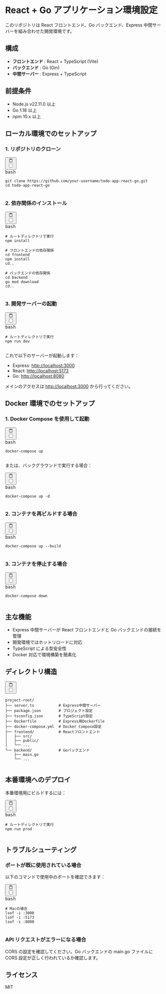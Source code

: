 # React + Go アプリケーション環境設定

このリポジトリは React フロントエンド、Go バックエンド、Express 中間サーバーを組み合わせた開発環境です。

## 構成

- **フロントエンド** : React + TypeScript (Vite)
- **バックエンド** : Go (Gin)
- **中間サーバー** : Express + TypeScript

## 前提条件

- Node.js v22.11.0 以上
- Go 1.18 以上
- npm 10.x 以上

## ローカル環境でのセットアップ

### 1. リポジトリのクローン

<pre><div class="relative group/copy rounded-lg"><div class="sticky opacity-0 group-hover/copy:opacity-100 top-2 py-2 h-12 w-0 float-right"><div class="absolute right-0 h-8 px-2 items-center inline-flex"><button class="inline-flex
  items-center
  justify-center
  relative
  shrink-0
  can-focus
  select-none
  disabled:pointer-events-none
  disabled:opacity-50
  disabled:shadow-none
  disabled:drop-shadow-none text-text-300
          border-transparent
          transition
          font-styrene
          duration-300
          ease-[cubic-bezier(0.165,0.85,0.45,1)]
          hover:bg-bg-400
          aria-pressed:bg-bg-400
          aria-checked:bg-bg-400
          aria-expanded:bg-bg-300
          hover:text-text-100
          aria-pressed:text-text-100
          aria-checked:text-text-100
          aria-expanded:text-text-100 h-8 w-8 rounded-md active:scale-95 backdrop-blur-md" type="button" aria-label="クリップボードにコピー" data-state="closed"><div class="relative *:transition"><svg xmlns="http://www.w3.org/2000/svg" width="14" height="14" fill="currentColor" viewBox="0 0 256 256" class="scale-100"><path d="M200,32H163.74a47.92,47.92,0,0,0-71.48,0H56A16,16,0,0,0,40,48V216a16,16,0,0,0,16,16H200a16,16,0,0,0,16-16V48A16,16,0,0,0,200,32Zm-72,0a32,32,0,0,1,32,32H96A32,32,0,0,1,128,32Zm72,184H56V48H82.75A47.93,47.93,0,0,0,80,64v8a8,8,0,0,0,8,8h80a8,8,0,0,0,8-8V64a47.93,47.93,0,0,0-2.75-16H200Z"></path></svg><div class="absolute inset-0 flex items-center justify-center"><label class="select-none inline-flex gap-3 cursor-pointer text-left"><div class="relative"><input class="sr-only peer" type="checkbox"/><div class="w-4 h-4 overflow-hidden flex items-center justify-center border rounded transition-colors duration-100 ease-in-out peer-focus-visible:ring-1 ring-offset-2 ring-offset-bg-300 ring-accent-main-100 bg-bg-000 border-border-200 hover:border-border-100 cursor-pointer rounded-full scale-50 opacity-0"></div></div><span class="leading-none sr-only"></span></label></div></div></button></div></div><div class="text-text-500 text-xs p-3.5 pb-0">bash</div><div class=""><pre class="code-block__code !my-0 !rounded-lg !text-sm !leading-relaxed"><code class="language-bash"><span><span class="token">git</span><span> clone https://github.com/your-username/todo-app-react-go.git
</span></span><span><span></span><span class="token">cd</span><span> todo-app-react-go</span></span></code></pre></div></div></pre>

### 2. 依存関係のインストール

<pre><div class="relative group/copy rounded-lg"><div class="sticky opacity-0 group-hover/copy:opacity-100 top-2 py-2 h-12 w-0 float-right"><div class="absolute right-0 h-8 px-2 items-center inline-flex"><button class="inline-flex
  items-center
  justify-center
  relative
  shrink-0
  can-focus
  select-none
  disabled:pointer-events-none
  disabled:opacity-50
  disabled:shadow-none
  disabled:drop-shadow-none text-text-300
          border-transparent
          transition
          font-styrene
          duration-300
          ease-[cubic-bezier(0.165,0.85,0.45,1)]
          hover:bg-bg-400
          aria-pressed:bg-bg-400
          aria-checked:bg-bg-400
          aria-expanded:bg-bg-300
          hover:text-text-100
          aria-pressed:text-text-100
          aria-checked:text-text-100
          aria-expanded:text-text-100 h-8 w-8 rounded-md active:scale-95 backdrop-blur-md" type="button" aria-label="クリップボードにコピー" data-state="closed"><div class="relative *:transition"><svg xmlns="http://www.w3.org/2000/svg" width="14" height="14" fill="currentColor" viewBox="0 0 256 256" class="scale-100"><path d="M200,32H163.74a47.92,47.92,0,0,0-71.48,0H56A16,16,0,0,0,40,48V216a16,16,0,0,0,16,16H200a16,16,0,0,0,16-16V48A16,16,0,0,0,200,32Zm-72,0a32,32,0,0,1,32,32H96A32,32,0,0,1,128,32Zm72,184H56V48H82.75A47.93,47.93,0,0,0,80,64v8a8,8,0,0,0,8,8h80a8,8,0,0,0,8-8V64a47.93,47.93,0,0,0-2.75-16H200Z"></path></svg><div class="absolute inset-0 flex items-center justify-center"><label class="select-none inline-flex gap-3 cursor-pointer text-left"><div class="relative"><input class="sr-only peer" type="checkbox"/><div class="w-4 h-4 overflow-hidden flex items-center justify-center border rounded transition-colors duration-100 ease-in-out peer-focus-visible:ring-1 ring-offset-2 ring-offset-bg-300 ring-accent-main-100 bg-bg-000 border-border-200 hover:border-border-100 cursor-pointer rounded-full scale-50 opacity-0"></div></div><span class="leading-none sr-only"></span></label></div></div></button></div></div><div class="text-text-500 text-xs p-3.5 pb-0">bash</div><div class=""><pre class="code-block__code !my-0 !rounded-lg !text-sm !leading-relaxed"><code class="language-bash"><span><span class="token"># ルートディレクトリで実行</span><span>
</span></span><span><span></span><span class="token">npm</span><span></span><span class="token"> install</span><span>
</span></span><span>
</span><span><span></span><span class="token"># フロントエンドの依存関係</span><span>
</span></span><span><span></span><span class="token">cd</span><span> frontend
</span></span><span><span></span><span class="token">npm</span><span></span><span class="token"> install</span><span>
</span></span><span><span></span><span class="token">cd</span><span></span><span class="token">..</span><span>
</span></span><span>
</span><span><span></span><span class="token"># バックエンドの依存関係</span><span>
</span></span><span><span></span><span class="token">cd</span><span> backend
</span></span><span>go mod download
</span><span><span></span><span class="token">cd</span><span></span><span class="token">..</span></span></code></pre></div></div></pre>

### 3. 開発サーバーの起動

<pre><div class="relative group/copy rounded-lg"><div class="sticky opacity-0 group-hover/copy:opacity-100 top-2 py-2 h-12 w-0 float-right"><div class="absolute right-0 h-8 px-2 items-center inline-flex"><button class="inline-flex
  items-center
  justify-center
  relative
  shrink-0
  can-focus
  select-none
  disabled:pointer-events-none
  disabled:opacity-50
  disabled:shadow-none
  disabled:drop-shadow-none text-text-300
          border-transparent
          transition
          font-styrene
          duration-300
          ease-[cubic-bezier(0.165,0.85,0.45,1)]
          hover:bg-bg-400
          aria-pressed:bg-bg-400
          aria-checked:bg-bg-400
          aria-expanded:bg-bg-300
          hover:text-text-100
          aria-pressed:text-text-100
          aria-checked:text-text-100
          aria-expanded:text-text-100 h-8 w-8 rounded-md active:scale-95 backdrop-blur-md" type="button" aria-label="クリップボードにコピー" data-state="closed"><div class="relative *:transition"><svg xmlns="http://www.w3.org/2000/svg" width="14" height="14" fill="currentColor" viewBox="0 0 256 256" class="scale-100"><path d="M200,32H163.74a47.92,47.92,0,0,0-71.48,0H56A16,16,0,0,0,40,48V216a16,16,0,0,0,16,16H200a16,16,0,0,0,16-16V48A16,16,0,0,0,200,32Zm-72,0a32,32,0,0,1,32,32H96A32,32,0,0,1,128,32Zm72,184H56V48H82.75A47.93,47.93,0,0,0,80,64v8a8,8,0,0,0,8,8h80a8,8,0,0,0,8-8V64a47.93,47.93,0,0,0-2.75-16H200Z"></path></svg><div class="absolute inset-0 flex items-center justify-center"><label class="select-none inline-flex gap-3 cursor-pointer text-left"><div class="relative"><input class="sr-only peer" type="checkbox"/><div class="w-4 h-4 overflow-hidden flex items-center justify-center border rounded transition-colors duration-100 ease-in-out peer-focus-visible:ring-1 ring-offset-2 ring-offset-bg-300 ring-accent-main-100 bg-bg-000 border-border-200 hover:border-border-100 cursor-pointer rounded-full scale-50 opacity-0"></div></div><span class="leading-none sr-only"></span></label></div></div></button></div></div><div class="text-text-500 text-xs p-3.5 pb-0">bash</div><div class=""><pre class="code-block__code !my-0 !rounded-lg !text-sm !leading-relaxed"><code class="language-bash"><span><span class="token"># ルートディレクトリで実行</span><span>
</span></span><span><span></span><span class="token">npm</span><span> run dev</span></span></code></pre></div></div></pre>

これで以下のサーバーが起動します：

- Express: [http://localhost:3000](http://localhost:3000)
- React: [http://localhost:5173](http://localhost:5173)
- Go: [http://localhost:8080](http://localhost:8080)

メインのアクセスは [http://localhost:3000](http://localhost:3000) から行ってください。

## Docker 環境でのセットアップ

### 1. Docker Compose を使用して起動

<pre><div class="relative group/copy rounded-lg"><div class="sticky opacity-0 group-hover/copy:opacity-100 top-2 py-2 h-12 w-0 float-right"><div class="absolute right-0 h-8 px-2 items-center inline-flex"><button class="inline-flex
  items-center
  justify-center
  relative
  shrink-0
  can-focus
  select-none
  disabled:pointer-events-none
  disabled:opacity-50
  disabled:shadow-none
  disabled:drop-shadow-none text-text-300
          border-transparent
          transition
          font-styrene
          duration-300
          ease-[cubic-bezier(0.165,0.85,0.45,1)]
          hover:bg-bg-400
          aria-pressed:bg-bg-400
          aria-checked:bg-bg-400
          aria-expanded:bg-bg-300
          hover:text-text-100
          aria-pressed:text-text-100
          aria-checked:text-text-100
          aria-expanded:text-text-100 h-8 w-8 rounded-md active:scale-95 backdrop-blur-md" type="button" aria-label="クリップボードにコピー" data-state="closed"><div class="relative *:transition"><svg xmlns="http://www.w3.org/2000/svg" width="14" height="14" fill="currentColor" viewBox="0 0 256 256" class="scale-100"><path d="M200,32H163.74a47.92,47.92,0,0,0-71.48,0H56A16,16,0,0,0,40,48V216a16,16,0,0,0,16,16H200a16,16,0,0,0,16-16V48A16,16,0,0,0,200,32Zm-72,0a32,32,0,0,1,32,32H96A32,32,0,0,1,128,32Zm72,184H56V48H82.75A47.93,47.93,0,0,0,80,64v8a8,8,0,0,0,8,8h80a8,8,0,0,0,8-8V64a47.93,47.93,0,0,0-2.75-16H200Z"></path></svg><div class="absolute inset-0 flex items-center justify-center"><label class="select-none inline-flex gap-3 cursor-pointer text-left"><div class="relative"><input class="sr-only peer" type="checkbox"/><div class="w-4 h-4 overflow-hidden flex items-center justify-center border rounded transition-colors duration-100 ease-in-out peer-focus-visible:ring-1 ring-offset-2 ring-offset-bg-300 ring-accent-main-100 bg-bg-000 border-border-200 hover:border-border-100 cursor-pointer rounded-full scale-50 opacity-0"></div></div><span class="leading-none sr-only"></span></label></div></div></button></div></div><div class="text-text-500 text-xs p-3.5 pb-0">bash</div><div class=""><pre class="code-block__code !my-0 !rounded-lg !text-sm !leading-relaxed"><code class="language-bash"><span><span class="token">docker-compose</span><span> up</span></span></code></pre></div></div></pre>

または、バックグラウンドで実行する場合：

<pre><div class="relative group/copy rounded-lg"><div class="sticky opacity-0 group-hover/copy:opacity-100 top-2 py-2 h-12 w-0 float-right"><div class="absolute right-0 h-8 px-2 items-center inline-flex"><button class="inline-flex
  items-center
  justify-center
  relative
  shrink-0
  can-focus
  select-none
  disabled:pointer-events-none
  disabled:opacity-50
  disabled:shadow-none
  disabled:drop-shadow-none text-text-300
          border-transparent
          transition
          font-styrene
          duration-300
          ease-[cubic-bezier(0.165,0.85,0.45,1)]
          hover:bg-bg-400
          aria-pressed:bg-bg-400
          aria-checked:bg-bg-400
          aria-expanded:bg-bg-300
          hover:text-text-100
          aria-pressed:text-text-100
          aria-checked:text-text-100
          aria-expanded:text-text-100 h-8 w-8 rounded-md active:scale-95 backdrop-blur-md" type="button" aria-label="クリップボードにコピー" data-state="closed"><div class="relative *:transition"><svg xmlns="http://www.w3.org/2000/svg" width="14" height="14" fill="currentColor" viewBox="0 0 256 256" class="scale-100"><path d="M200,32H163.74a47.92,47.92,0,0,0-71.48,0H56A16,16,0,0,0,40,48V216a16,16,0,0,0,16,16H200a16,16,0,0,0,16-16V48A16,16,0,0,0,200,32Zm-72,0a32,32,0,0,1,32,32H96A32,32,0,0,1,128,32Zm72,184H56V48H82.75A47.93,47.93,0,0,0,80,64v8a8,8,0,0,0,8,8h80a8,8,0,0,0,8-8V64a47.93,47.93,0,0,0-2.75-16H200Z"></path></svg><div class="absolute inset-0 flex items-center justify-center"><label class="select-none inline-flex gap-3 cursor-pointer text-left"><div class="relative"><input class="sr-only peer" type="checkbox"/><div class="w-4 h-4 overflow-hidden flex items-center justify-center border rounded transition-colors duration-100 ease-in-out peer-focus-visible:ring-1 ring-offset-2 ring-offset-bg-300 ring-accent-main-100 bg-bg-000 border-border-200 hover:border-border-100 cursor-pointer rounded-full scale-50 opacity-0"></div></div><span class="leading-none sr-only"></span></label></div></div></button></div></div><div class="text-text-500 text-xs p-3.5 pb-0">bash</div><div class=""><pre class="code-block__code !my-0 !rounded-lg !text-sm !leading-relaxed"><code class="language-bash"><span><span class="token">docker-compose</span><span> up -d</span></span></code></pre></div></div></pre>

### 2. コンテナを再ビルドする場合

<pre><div class="relative group/copy rounded-lg"><div class="sticky opacity-0 group-hover/copy:opacity-100 top-2 py-2 h-12 w-0 float-right"><div class="absolute right-0 h-8 px-2 items-center inline-flex"><button class="inline-flex
  items-center
  justify-center
  relative
  shrink-0
  can-focus
  select-none
  disabled:pointer-events-none
  disabled:opacity-50
  disabled:shadow-none
  disabled:drop-shadow-none text-text-300
          border-transparent
          transition
          font-styrene
          duration-300
          ease-[cubic-bezier(0.165,0.85,0.45,1)]
          hover:bg-bg-400
          aria-pressed:bg-bg-400
          aria-checked:bg-bg-400
          aria-expanded:bg-bg-300
          hover:text-text-100
          aria-pressed:text-text-100
          aria-checked:text-text-100
          aria-expanded:text-text-100 h-8 w-8 rounded-md active:scale-95 backdrop-blur-md" type="button" aria-label="クリップボードにコピー" data-state="closed"><div class="relative *:transition"><svg xmlns="http://www.w3.org/2000/svg" width="14" height="14" fill="currentColor" viewBox="0 0 256 256" class="scale-100"><path d="M200,32H163.74a47.92,47.92,0,0,0-71.48,0H56A16,16,0,0,0,40,48V216a16,16,0,0,0,16,16H200a16,16,0,0,0,16-16V48A16,16,0,0,0,200,32Zm-72,0a32,32,0,0,1,32,32H96A32,32,0,0,1,128,32Zm72,184H56V48H82.75A47.93,47.93,0,0,0,80,64v8a8,8,0,0,0,8,8h80a8,8,0,0,0,8-8V64a47.93,47.93,0,0,0-2.75-16H200Z"></path></svg><div class="absolute inset-0 flex items-center justify-center"><label class="select-none inline-flex gap-3 cursor-pointer text-left"><div class="relative"><input class="sr-only peer" type="checkbox"/><div class="w-4 h-4 overflow-hidden flex items-center justify-center border rounded transition-colors duration-100 ease-in-out peer-focus-visible:ring-1 ring-offset-2 ring-offset-bg-300 ring-accent-main-100 bg-bg-000 border-border-200 hover:border-border-100 cursor-pointer rounded-full scale-50 opacity-0"></div></div><span class="leading-none sr-only"></span></label></div></div></button></div></div><div class="text-text-500 text-xs p-3.5 pb-0">bash</div><div class=""><pre class="code-block__code !my-0 !rounded-lg !text-sm !leading-relaxed"><code class="language-bash"><span><span class="token">docker-compose</span><span> up --build</span></span></code></pre></div></div></pre>

### 3. コンテナを停止する場合

<pre><div class="relative group/copy rounded-lg"><div class="sticky opacity-0 group-hover/copy:opacity-100 top-2 py-2 h-12 w-0 float-right"><div class="absolute right-0 h-8 px-2 items-center inline-flex"><button class="inline-flex
  items-center
  justify-center
  relative
  shrink-0
  can-focus
  select-none
  disabled:pointer-events-none
  disabled:opacity-50
  disabled:shadow-none
  disabled:drop-shadow-none text-text-300
          border-transparent
          transition
          font-styrene
          duration-300
          ease-[cubic-bezier(0.165,0.85,0.45,1)]
          hover:bg-bg-400
          aria-pressed:bg-bg-400
          aria-checked:bg-bg-400
          aria-expanded:bg-bg-300
          hover:text-text-100
          aria-pressed:text-text-100
          aria-checked:text-text-100
          aria-expanded:text-text-100 h-8 w-8 rounded-md active:scale-95 backdrop-blur-md" type="button" aria-label="クリップボードにコピー" data-state="closed"><div class="relative *:transition"><svg xmlns="http://www.w3.org/2000/svg" width="14" height="14" fill="currentColor" viewBox="0 0 256 256" class="scale-100"><path d="M200,32H163.74a47.92,47.92,0,0,0-71.48,0H56A16,16,0,0,0,40,48V216a16,16,0,0,0,16,16H200a16,16,0,0,0,16-16V48A16,16,0,0,0,200,32Zm-72,0a32,32,0,0,1,32,32H96A32,32,0,0,1,128,32Zm72,184H56V48H82.75A47.93,47.93,0,0,0,80,64v8a8,8,0,0,0,8,8h80a8,8,0,0,0,8-8V64a47.93,47.93,0,0,0-2.75-16H200Z"></path></svg><div class="absolute inset-0 flex items-center justify-center"><label class="select-none inline-flex gap-3 cursor-pointer text-left"><div class="relative"><input class="sr-only peer" type="checkbox"/><div class="w-4 h-4 overflow-hidden flex items-center justify-center border rounded transition-colors duration-100 ease-in-out peer-focus-visible:ring-1 ring-offset-2 ring-offset-bg-300 ring-accent-main-100 bg-bg-000 border-border-200 hover:border-border-100 cursor-pointer rounded-full scale-50 opacity-0"></div></div><span class="leading-none sr-only"></span></label></div></div></button></div></div><div class="text-text-500 text-xs p-3.5 pb-0">bash</div><div class=""><pre class="code-block__code !my-0 !rounded-lg !text-sm !leading-relaxed"><code class="language-bash"><span><span class="token">docker-compose</span><span> down</span></span></code></pre></div></div></pre>

## 主な機能

- Express 中間サーバーが React フロントエンドと Go バックエンドの接続を管理
- 開発環境ではホットリロードに対応
- TypeScript による型安全性
- Docker 対応で環境構築を簡素化

## ディレクトリ構造

<pre><div class="relative group/copy rounded-lg"><div class="sticky opacity-0 group-hover/copy:opacity-100 top-2 py-2 h-12 w-0 float-right"><div class="absolute right-0 h-8 px-2 items-center inline-flex"><button class="inline-flex
  items-center
  justify-center
  relative
  shrink-0
  can-focus
  select-none
  disabled:pointer-events-none
  disabled:opacity-50
  disabled:shadow-none
  disabled:drop-shadow-none text-text-300
          border-transparent
          transition
          font-styrene
          duration-300
          ease-[cubic-bezier(0.165,0.85,0.45,1)]
          hover:bg-bg-400
          aria-pressed:bg-bg-400
          aria-checked:bg-bg-400
          aria-expanded:bg-bg-300
          hover:text-text-100
          aria-pressed:text-text-100
          aria-checked:text-text-100
          aria-expanded:text-text-100 h-8 w-8 rounded-md active:scale-95 backdrop-blur-md" type="button" aria-label="クリップボードにコピー" data-state="closed"><div class="relative *:transition"><svg xmlns="http://www.w3.org/2000/svg" width="14" height="14" fill="currentColor" viewBox="0 0 256 256" class="scale-100"><path d="M200,32H163.74a47.92,47.92,0,0,0-71.48,0H56A16,16,0,0,0,40,48V216a16,16,0,0,0,16,16H200a16,16,0,0,0,16-16V48A16,16,0,0,0,200,32Zm-72,0a32,32,0,0,1,32,32H96A32,32,0,0,1,128,32Zm72,184H56V48H82.75A47.93,47.93,0,0,0,80,64v8a8,8,0,0,0,8,8h80a8,8,0,0,0,8-8V64a47.93,47.93,0,0,0-2.75-16H200Z"></path></svg><div class="absolute inset-0 flex items-center justify-center"><label class="select-none inline-flex gap-3 cursor-pointer text-left"><div class="relative"><input class="sr-only peer" type="checkbox"/><div class="w-4 h-4 overflow-hidden flex items-center justify-center border rounded transition-colors duration-100 ease-in-out peer-focus-visible:ring-1 ring-offset-2 ring-offset-bg-300 ring-accent-main-100 bg-bg-000 border-border-200 hover:border-border-100 cursor-pointer rounded-full scale-50 opacity-0"></div></div><span class="leading-none sr-only"></span></label></div></div></button></div></div><div class=""><pre class="code-block__code !my-0 !rounded-lg !text-sm !leading-relaxed"><code><span><span>project-root/
</span></span><span>├── server.ts           # Express中間サーバー
</span><span>├── package.json        # プロジェクト設定
</span><span>├── tsconfig.json       # TypeScript設定
</span><span>├── Dockerfile          # Express用Dockerfile
</span><span>├── docker-compose.yml  # Docker Compose設定
</span><span>├── frontend/           # Reactフロントエンド
</span><span>│   ├── src/
</span><span>│   ├── public/
</span><span>│   └── ...
</span><span>└── backend/            # Goバックエンド
</span><span>    ├── main.go
</span><span>    └── ...</span></code></pre></div></div></pre>

## 本番環境へのデプロイ

本番環境用にビルドするには：

<pre><div class="relative group/copy rounded-lg"><div class="sticky opacity-0 group-hover/copy:opacity-100 top-2 py-2 h-12 w-0 float-right"><div class="absolute right-0 h-8 px-2 items-center inline-flex"><button class="inline-flex
  items-center
  justify-center
  relative
  shrink-0
  can-focus
  select-none
  disabled:pointer-events-none
  disabled:opacity-50
  disabled:shadow-none
  disabled:drop-shadow-none text-text-300
          border-transparent
          transition
          font-styrene
          duration-300
          ease-[cubic-bezier(0.165,0.85,0.45,1)]
          hover:bg-bg-400
          aria-pressed:bg-bg-400
          aria-checked:bg-bg-400
          aria-expanded:bg-bg-300
          hover:text-text-100
          aria-pressed:text-text-100
          aria-checked:text-text-100
          aria-expanded:text-text-100 h-8 w-8 rounded-md active:scale-95 backdrop-blur-md" type="button" aria-label="クリップボードにコピー" data-state="closed"><div class="relative *:transition"><svg xmlns="http://www.w3.org/2000/svg" width="14" height="14" fill="currentColor" viewBox="0 0 256 256" class="scale-100"><path d="M200,32H163.74a47.92,47.92,0,0,0-71.48,0H56A16,16,0,0,0,40,48V216a16,16,0,0,0,16,16H200a16,16,0,0,0,16-16V48A16,16,0,0,0,200,32Zm-72,0a32,32,0,0,1,32,32H96A32,32,0,0,1,128,32Zm72,184H56V48H82.75A47.93,47.93,0,0,0,80,64v8a8,8,0,0,0,8,8h80a8,8,0,0,0,8-8V64a47.93,47.93,0,0,0-2.75-16H200Z"></path></svg><div class="absolute inset-0 flex items-center justify-center"><label class="select-none inline-flex gap-3 cursor-pointer text-left"><div class="relative"><input class="sr-only peer" type="checkbox"/><div class="w-4 h-4 overflow-hidden flex items-center justify-center border rounded transition-colors duration-100 ease-in-out peer-focus-visible:ring-1 ring-offset-2 ring-offset-bg-300 ring-accent-main-100 bg-bg-000 border-border-200 hover:border-border-100 cursor-pointer rounded-full scale-50 opacity-0"></div></div><span class="leading-none sr-only"></span></label></div></div></button></div></div><div class="text-text-500 text-xs p-3.5 pb-0">bash</div><div class=""><pre class="code-block__code !my-0 !rounded-lg !text-sm !leading-relaxed"><code class="language-bash"><span><span class="token"># ルートディレクトリで実行</span><span>
</span></span><span><span></span><span class="token">npm</span><span> run prod</span></span></code></pre></div></div></pre>

## トラブルシューティング

### ポートが既に使用されている場合

以下のコマンドで使用中のポートを確認できます：

<pre><div class="relative group/copy rounded-lg"><div class="sticky opacity-0 group-hover/copy:opacity-100 top-2 py-2 h-12 w-0 float-right"><div class="absolute right-0 h-8 px-2 items-center inline-flex"><button class="inline-flex
  items-center
  justify-center
  relative
  shrink-0
  can-focus
  select-none
  disabled:pointer-events-none
  disabled:opacity-50
  disabled:shadow-none
  disabled:drop-shadow-none text-text-300
          border-transparent
          transition
          font-styrene
          duration-300
          ease-[cubic-bezier(0.165,0.85,0.45,1)]
          hover:bg-bg-400
          aria-pressed:bg-bg-400
          aria-checked:bg-bg-400
          aria-expanded:bg-bg-300
          hover:text-text-100
          aria-pressed:text-text-100
          aria-checked:text-text-100
          aria-expanded:text-text-100 h-8 w-8 rounded-md active:scale-95 backdrop-blur-md" type="button" aria-label="クリップボードにコピー" data-state="closed"><div class="relative *:transition"><svg xmlns="http://www.w3.org/2000/svg" width="14" height="14" fill="currentColor" viewBox="0 0 256 256" class="scale-100"><path d="M200,32H163.74a47.92,47.92,0,0,0-71.48,0H56A16,16,0,0,0,40,48V216a16,16,0,0,0,16,16H200a16,16,0,0,0,16-16V48A16,16,0,0,0,200,32Zm-72,0a32,32,0,0,1,32,32H96A32,32,0,0,1,128,32Zm72,184H56V48H82.75A47.93,47.93,0,0,0,80,64v8a8,8,0,0,0,8,8h80a8,8,0,0,0,8-8V64a47.93,47.93,0,0,0-2.75-16H200Z"></path></svg><div class="absolute inset-0 flex items-center justify-center"><label class="select-none inline-flex gap-3 cursor-pointer text-left"><div class="relative"><input class="sr-only peer" type="checkbox"/><div class="w-4 h-4 overflow-hidden flex items-center justify-center border rounded transition-colors duration-100 ease-in-out peer-focus-visible:ring-1 ring-offset-2 ring-offset-bg-300 ring-accent-main-100 bg-bg-000 border-border-200 hover:border-border-100 cursor-pointer rounded-full scale-50 opacity-0"></div></div><span class="leading-none sr-only"></span></label></div></div></button></div></div><div class="text-text-500 text-xs p-3.5 pb-0">bash</div><div class=""><pre class="code-block__code !my-0 !rounded-lg !text-sm !leading-relaxed"><code class="language-bash"><span><span class="token"># Macの場合</span><span>
</span></span><span><span></span><span class="token">lsof</span><span> -i :3000
</span></span><span><span></span><span class="token">lsof</span><span> -i :5173
</span></span><span><span></span><span class="token">lsof</span><span> -i :8080</span></span></code></pre></div></div></pre>

### API リクエストがエラーになる場合

CORS の設定を確認してください。Go バックエンドの main.go ファイルに CORS 設定が正しく行われているか確認します。

## ライセンス

MIT
